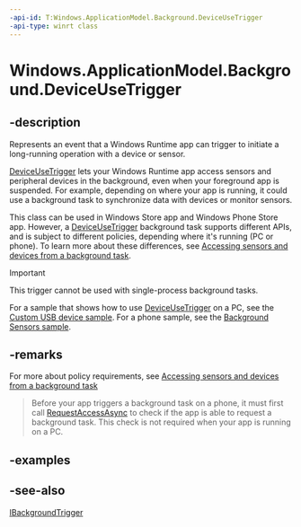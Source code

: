 ```yaml
---
-api-id: T:Windows.ApplicationModel.Background.DeviceUseTrigger
-api-type: winrt class
---
```


<!-- Class syntax.
public class DeviceUseTrigger : Windows.ApplicationModel.Background.IBackgroundTrigger, Windows.ApplicationModel.Background.IDeviceUseTrigger
-->

# Windows.ApplicationModel.Background.DeviceUseTrigger

## -description
Represents an event that a Windows Runtime app can trigger to initiate a long-running operation with a device or sensor.

[DeviceUseTrigger](deviceusetrigger.md) lets your Windows Runtime app access sensors and peripheral devices in the background, even when your foreground app is suspended. For example, depending on where your app is running, it could use a background task to synchronize data with devices or monitor sensors.

This class can be used in Windows Store app and Windows Phone Store app. However, a [DeviceUseTrigger](deviceusetrigger.md) background task supports different APIs, and is subject to different policies, depending where it's running (PC or phone). To learn more about these differences, see [Accessing sensors and devices from a background task](http://msdn.microsoft.com/library/ccde8565-8dae-44fc-aded-3a0fee759930). 

> [!IMPORTANT]
> This trigger cannot be used with single-process background tasks.

For a sample that shows how to use [DeviceUseTrigger](deviceusetrigger.md) on a PC, see the [Custom USB device sample](http://go.microsoft.com/fwlink/p/?LinkId=301975 ). For a phone sample, see the [Background Sensors sample](http://go.microsoft.com/fwlink/p/?LinkId=393307).

## -remarks
For more about policy requirements, see [Accessing sensors and devices from a background task](http://msdn.microsoft.com/library/ccde8565-8dae-44fc-aded-3a0fee759930)

> Before your app triggers a background task on a phone, it must first call [RequestAccessAsync](backgroundexecutionmanager_requestaccessasync.md) to check if the app is able to request a background task. This check is not required when your app is running on a PC.

## -examples

## -see-also
[IBackgroundTrigger](ibackgroundtrigger.md)